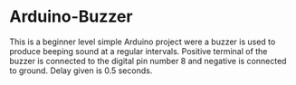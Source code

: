 # Arduino-Buzzer
This is a beginner level simple Arduino project were a buzzer is used to produce beeping sound at a regular intervals.
Positive terminal of the buzzer is connected to the digital pin number 8 and negative is connected to ground.
Delay given is 0.5 seconds.
